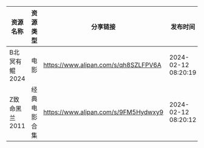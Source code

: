 | 资源名称      | 资源类型   | 分享链接                                 | 发布时间                |
| --------- | ------ | ------------------------------------ | ------------------- |
| B北冥有鲲2024 | 电影     | https://www.alipan.com/s/qh8SZLFPV6A | 2024-02-12 08:20:19 |
| Z致命黑兰2011 | 经典电影合集 | https://www.alipan.com/s/9FM5Hydwxy9 | 2024-02-12 08:20:12 |
